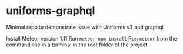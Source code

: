 # uniforms-graphql
Minimal repo to demonstrate issue with Uniforms v3 and graphql

Install Meteor version 1.11
Run `meteor npm install`
Run `meteor` from the command line in a terminal in the root folder of the project
